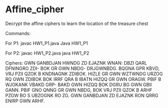 # Affine_cipher
Decrypt the affine ciphers to learn the location of the treasure chest

Commands:

For P1: 
javac HW1_P1.java
Java HW1_P1

For P2:
javac HW1_P2.java
java HW1_P2

Ciphers: 
GWN GANBDJAN HWNDG
ZD EJAZNK WNAN: DBZI
QARL DFNINGRO ZDI-
BOK GR GWN NBDG-
DRJGWNBDG. BQGNA
GPR KBVD, VRJ PZII
QZOK B KNDNAGNK
ZDIBOK. HIZLE GR GWN
WZTWNDG URZOG RQ
GWN ZDIBOK BOK IRRF
QRA B IBATN HIZQQ GR
GWN ORAGW. PBIF B
WJOKANK VBAKD GRP-
BAKD GWN HIZQQ BOK
DGRU BG GWN GBII
GANN. PBIF GNO QNNG
GR GWN NBDG, BOK
VRJ PZII QZOK B ARHF
PZGW BO S UBZOGNK
RO ZG. GWN GANBDJAN
ZD EJAZNK RON QRRG
ENIRP GWN ARHF.
